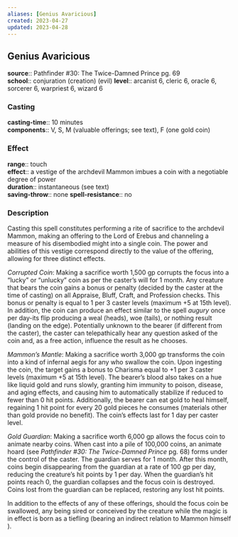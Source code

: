 ```yaml
---
aliases: [Genius Avaricious]
created: 2023-04-27
updated: 2023-04-28
---
```


## Genius Avaricious

**source**:: Pathfinder \#30: The Twice-Damned Prince pg. 69  
**school**:: conjuration (creation) (evil)
**level**:: arcanist 6, cleric 6, oracle 6, sorcerer 6, warpriest 6, wizard 6

### Casting

**casting-time**:: 10 minutes  
**components**:: V, S, M (valuable offerings; see text), F (one gold coin)

### Effect

**range**:: touch  
**effect**:: a vestige of the archdevil Mammon imbues a coin with a negotiable degree of power  
**duration**:: instantaneous (see text)  
**saving-throw**:: none
**spell-resistance**:: no

### Description

Casting this spell constitutes performing a rite of sacrifice to the archdevil Mammon, making an offering to the Lord of Erebus and channeling a measure of his disembodied might into a single coin. The power and abilities of this vestige correspond directly to the value of the offering, allowing for three distinct effects.  
  
*Corrupted Coin*: Making a sacrifice worth 1,500 gp corrupts the focus into a “lucky” or “unlucky” coin as per the caster’s will for 1 month. Any creature that bears the coin gains a bonus or penalty (decided by the caster at the time of casting) on all Appraise, Bluff, Craft, and Profession checks. This bonus or penalty is equal to 1 per 3 caster levels (maximum +5 at 15th level). In addition, the coin can produce an effect similar to the spell *augury* once per day-its flip producing a weal (heads), woe (tails), or nothing result (landing on the edge). Potentially unknown to the bearer (if different from the caster), the caster can telepathically hear any question asked of the coin and, as a free action, influence the result as he chooses.  
  
*Mammon’s Mantle*: Making a sacrifice worth 3,000 gp transforms the coin into a kind of infernal aegis for any who swallow the coin. Upon ingesting the coin, the target gains a bonus to Charisma equal to +1 per 3 caster levels (maximum +5 at 15th level). The bearer’s blood also takes on a hue like liquid gold and runs slowly, granting him immunity to poison, disease, and aging effects, and causing him to automatically stabilize if reduced to fewer than 0 hit points. Additionally, the bearer can eat gold to heal himself, regaining 1 hit point for every 20 gold pieces he consumes (materials other than gold provide no benefit). The coin’s effects last for 1 day per caster level.  
  
*Gold Guardian*: Making a sacrifice worth 6,000 gp allows the focus coin to animate nearby coins. When cast into a pile of 100,000 coins, an animate hoard (see *Pathfinder \#30: The Twice-Damned Prince* pg. 68) forms under the control of the caster. The guardian serves for 1 month. After this month, coins begin disappearing from the guardian at a rate of 100 gp per day, reducing the creature’s hit points by 1 per day. When the guardian’s hit points reach 0, the guardian collapses and the focus coin is destroyed. Coins lost from the guardian can be replaced, restoring any lost hit points.  
  
In addition to the effects of any of these offerings, should the focus coin be swallowed, any being sired or conceived by the creature while the magic is in effect is born as a tiefling (bearing an indirect relation to Mammon himself ).
